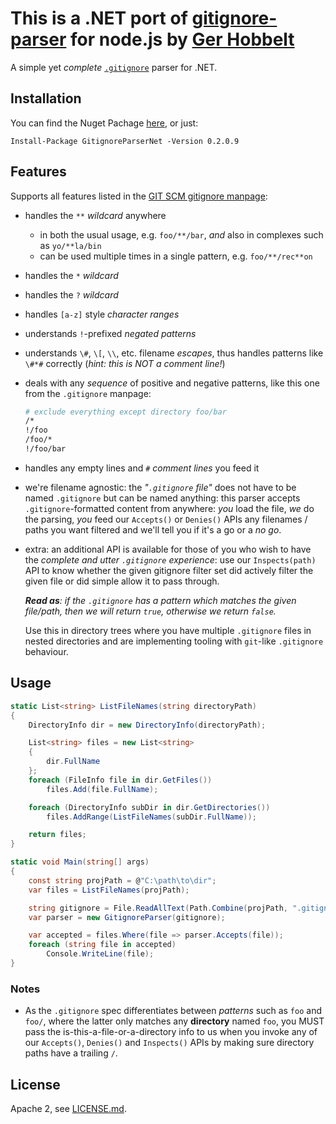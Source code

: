 # This is a .NET port of [gitignore-parser](https://github.com/GerHobbelt/gitignore-parser) for node.js by [Ger Hobbelt](https://github.com/GerHobbelt)

A simple yet *complete* [`.gitignore`](https://git-scm.com/docs/gitignore#_pattern_format) parser for .NET.

## Installation

You can find the Nuget Pachage [here](https://www.nuget.org/packages/GitignoreParserNet/0.2.0.9), or just:

`Install-Package GitignoreParserNet -Version 0.2.0.9`

## Features

Supports all features listed in the [GIT SCM gitignore manpage](https://git-scm.com/docs/gitignore):

- handles the `**` *wildcard* anywhere
  - in both the usual usage, e.g. `foo/**/bar`, *and* also in complexes such as `yo/**la/bin`
  - can be used multiple times in a single pattern, e.g. `foo/**/rec**on`
- handles the `*` *wildcard*
- handles the `?` *wildcard*
- handles `[a-z]` style *character ranges*
- understands `!`-prefixed *negated patterns*
- understands `\#`, `\[`, `\\`, etc. filename *escapes*, thus handles patterns like `\#*#` correctly (*hint: this is NOT a comment line!*)
- deals with any *sequence* of positive and negative patterns, like this one from the `.gitignore` manpage:
  
  ```bash
  # exclude everything except directory foo/bar
  /*
  !/foo
  /foo/*
  !/foo/bar
  ```

- handles any empty lines and *`#` comment lines* you feed it

- we're filename agnostic: the *"`.gitignore` file"* does not have to be named `.gitignore` but can be named anything: this parser accepts `.gitignore`-formatted content from anywhere: *you* load the file, *we* do the parsing, *you* feed our `Accepts()` or `Denies()` APIs any filenames / paths you want filtered and we'll tell you if it's a go or a *no go*.

- extra: an additional API is available for those of you who wish to have the *complete and utter `.gitignore` experience*: use our `Inspects(path)` API to know whether the given gitignore filter set did actively filter the given file or did simple allow it to pass through.

  ***Read as**: if the `.gitignore` has a pattern which matches the given file/path, then we will return `true`, otherwise we return `false`.*
  
  Use this in directory trees where you have multiple `.gitignore` files in nested directories and are implementing tooling with `git`-like `.gitignore` behaviour.

## Usage

```cs
static List<string> ListFileNames(string directoryPath)
{
    DirectoryInfo dir = new DirectoryInfo(directoryPath);

    List<string> files = new List<string>
    {
        dir.FullName
    };
    foreach (FileInfo file in dir.GetFiles())
        files.Add(file.FullName);

    foreach (DirectoryInfo subDir in dir.GetDirectories())
        files.AddRange(ListFileNames(subDir.FullName));

    return files;
}

static void Main(string[] args)
{
    const string projPath = @"C:\path\to\dir";
    var files = ListFileNames(projPath);

    string gitignore = File.ReadAllText(Path.Combine(projPath, ".gitignore"), Encoding.UTF8);
    var parser = new GitignoreParser(gitignore);

    var accepted = files.Where(file => parser.Accepts(file));
    foreach (string file in accepted)
        Console.WriteLine(file);
}
```

### Notes

- As the `.gitignore` spec differentiates between *patterns* such as `foo` and `foo/`, where the latter only matches any **directory** named `foo`, you MUST pass the is-this-a-file-or-a-directory info to us when you invoke any of our `Accepts()`, `Denies()` and `Inspects()` APIs by making sure directory paths have a trailing `/`.

## License

Apache 2, see [LICENSE.md](./LICENSE.md).
